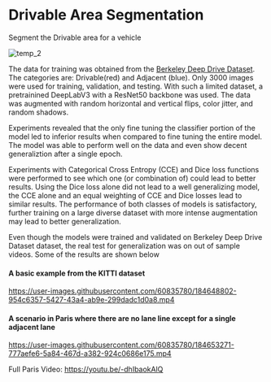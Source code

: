 # Drivable Area Segmentation
Segment the Drivable area for a vehicle

![temp_2](https://user-images.githubusercontent.com/60835780/184656413-c94d56af-afee-46dd-9b3a-62c05631bacb.GIF)



The data for training was obtained from the [Berkeley Deep Drive Dataset](https://bdd-data.berkeley.edu). The categories are: Drivable(red) and Adjacent (blue). Only 3000 images were used for training, validation, and testing. With such a limited dataset, a pretrainined DeepLabV3 with a ResNet50 backbone was used. The data was augmented with random horizontal and vertical flips, color jitter, and random shadows.

Experiments revealed that the only fine tuning the classifier portion of the model led to inferior results when compared to fine tuning the entire model. The model was able to perform well on the data and even show decent generaliztion after a single epoch. 

Experiments with Categorical Cross Entropy (CCE) and Dice loss functions were performed to see which one (or combination of) could lead to better results. Using the Dice loss alone did not lead to a well generalizing model, the CCE alone and an equal weighting of CCE and Dice losses lead to similar results. The performance of both classes of models is satisfactory, further training on a large diverse dataset with more intense augmentation may lead to better generalization.


Even though the models were trained and validated on Berkeley Deep Drive Dataset dataset, the real test for generalization was on out of sample videos. Some of the results are shown below


#### A basic example from the KITTI dataset
https://user-images.githubusercontent.com/60835780/184648802-954c6357-5427-43a4-ab9e-299dadc1d0a8.mp4




#### A scenario in Paris where there are no lane line except for a single adjacent lane
https://user-images.githubusercontent.com/60835780/184653271-777aefe6-5a84-467d-a382-924c0686e175.mp4



Full Paris Video: https://youtu.be/-dhIbaokAlQ



